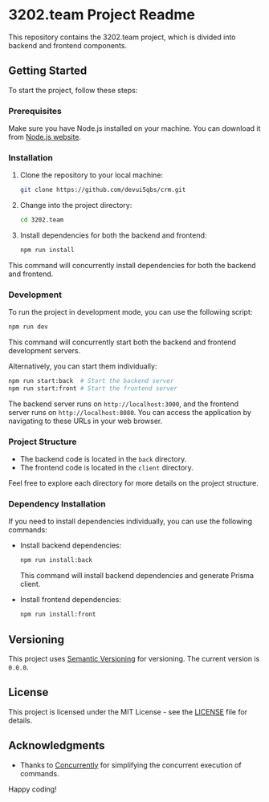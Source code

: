 # 3202.team Project Readme

This repository contains the 3202.team project, which is divided into backend and frontend components.

## Getting Started

To start the project, follow these steps:

### Prerequisites

Make sure you have Node.js installed on your machine. You can download it from [Node.js website](https://nodejs.org/).

### Installation

1. Clone the repository to your local machine:

   ```bash
   git clone https://github.com/devui5qbs/crm.git
   ```

2. Change into the project directory:

   ```bash
   cd 3202.team
   ```

3. Install dependencies for both the backend and frontend:

   ```bash
   npm run install
   ```

This command will concurrently install dependencies for both the backend and frontend.

### Development

To run the project in development mode, you can use the following script:

```bash
npm run dev
```

This command will concurrently start both the backend and frontend development servers.

Alternatively, you can start them individually:

```bash
npm run start:back  # Start the backend server
npm run start:front # Start the frontend server
```

The backend server runs on `http://localhost:3000`, and the frontend server runs on `http://localhost:8080`. You can access the application by navigating to these URLs in your web browser.

### Project Structure

- The backend code is located in the `back` directory.
- The frontend code is located in the `client` directory.

Feel free to explore each directory for more details on the project structure.

### Dependency Installation

If you need to install dependencies individually, you can use the following commands:

- Install backend dependencies:

  ```bash
  npm run install:back
  ```

  This command will install backend dependencies and generate Prisma client.

- Install frontend dependencies:

  ```bash
  npm run install:front
  ```

## Versioning

This project uses [Semantic Versioning](https://semver.org/) for versioning. The current version is `0.0.0`.

## License

This project is licensed under the MIT License - see the [LICENSE](LICENSE) file for details.

## Acknowledgments

- Thanks to [Concurrently](https://www.npmjs.com/package/concurrently) for simplifying the concurrent execution of commands.

Happy coding!